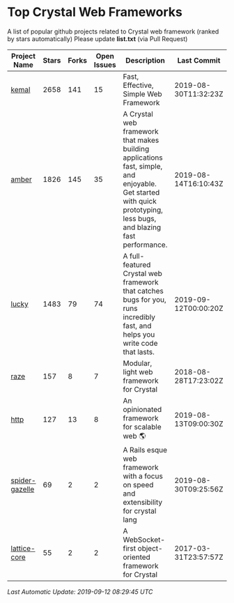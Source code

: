 # Top Crystal Web Frameworks

A list of popular github projects related to Crystal web framework (ranked by stars automatically)
Please update **list.txt** (via Pull Request)

| Project Name | Stars | Forks | Open Issues | Description | Last Commit |
| ------------ | ----- | ----- | ----------- | ----------- | ----------- |
| [kemal](https://github.com/kemalcr/kemal) |2658|141|15|Fast, Effective, Simple Web Framework|2019-08-30T11:32:23Z|
| [amber](https://github.com/amberframework/amber) |1826|145|35|A Crystal web framework that makes building applications fast, simple, and enjoyable. Get started with quick prototyping, less bugs, and blazing fast performance.|2019-08-14T16:10:43Z|
| [lucky](https://github.com/luckyframework/lucky) |1483|79|74|A full-featured Crystal web framework that catches bugs for you, runs incredibly fast, and helps you write code that lasts.|2019-09-12T00:00:20Z|
| [raze](https://github.com/samueleaton/raze) |157|8|7|Modular, light web framework for Crystal|2018-08-28T17:23:02Z|
| [http](https://github.com/onyxframework/http) |127|13|8|An opinionated framework for scalable web 🌎|2019-08-13T09:00:30Z|
| [spider-gazelle](https://github.com/spider-gazelle/spider-gazelle) |69|2|2|A Rails esque web framework with a focus on speed and extensibility for crystal lang|2019-08-30T09:25:56Z|
| [lattice-core](https://github.com/jasonl99/lattice-core) |55|2|2|A WebSocket-first object-oriented framework for Crystal|2017-03-31T23:57:57Z|

*Last Automatic Update: 2019-09-12 08:29:45 UTC*